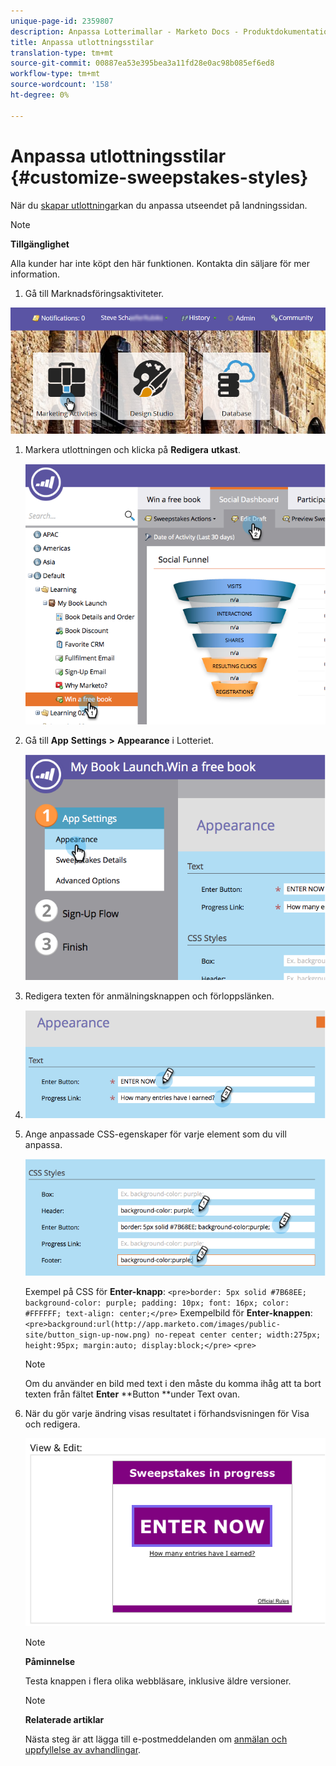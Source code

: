 ```yaml
---
unique-page-id: 2359807
description: Anpassa Lotterimallar - Marketo Docs - Produktdokumentation
title: Anpassa utlottningsstilar
translation-type: tm+mt
source-git-commit: 00887ea53e395bea3a11fd28e0ac98b085ef6ed8
workflow-type: tm+mt
source-wordcount: '158'
ht-degree: 0%

---
```



# Anpassa utlottningsstilar {#customize-sweepstakes-styles}

När du [skapar utlottningar](create-sweepstakes.md)kan du anpassa utseendet på landningssidan.

>[!NOTE]
>
>**Tillgänglighet**
>
>Alla kunder har inte köpt den här funktionen. Kontakta din säljare för mer information.

1. Gå till Marknadsföringsaktiviteter.

![](assets/login-marketing-activities-1.png)

1. Markera utlottningen och klicka på **Redigera** **utkast**.

   ![](assets/image2014-9-25-17-3a51-3a45.png)

1. Gå till **App** **Settings** **>** **Appearance** i Lotteriet.

   ![](assets/image2014-9-25-17-3a51-3a59.png)

1. Redigera texten för anmälningsknappen och förloppslänken.
1. ![](assets/image2014-9-25-17-3a52-3a22.png)

1. Ange anpassade CSS-egenskaper för varje element som du vill anpassa.

   ![](assets/image2014-9-25-17-3a52-3a37.png)

   Exempel på CSS för **Enter-knapp**:
   `<pre>border: 5px solid #7B68EE; background-color: purple; padding: 10px; font: 16px; color: #FFFFFF; text-align: center;</pre>` Exempelbild för **Enter-knappen**:
   `<pre>background:url(http://app.marketo.com/images/public-site/button_sign-up-now.png) no-repeat center center; width:275px; height:95px; margin:auto; display:block;</pre>` `<pre>`

   >[!NOTE]
   >
   >Om du använder en bild med text i den måste du komma ihåg att ta bort texten från fältet **Enter** **Button **under Text ovan.

1. När du gör varje ändring visas resultatet i förhandsvisningen för Visa och redigera.

   ![](assets/image2014-9-25-17-3a55-3a3.png)

   >[!NOTE]
   >
   >**Påminnelse**
   >
   >
   >Testa knappen i flera olika webbläsare, inklusive äldre versioner.

   >[!NOTE]
   >
   >**Relaterade artiklar**
   >
   >
   >Nästa steg är att lägga till e-postmeddelanden om [anmälan och uppfyllelse av avhandlingar](../../../../product-docs/demand-generation/social/social-functions/use-emails-in-social-promotions.md).

